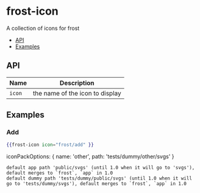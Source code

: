 # frost-icon
A collection of icons for frost

 * [API](#api)
 * [Examples](#examples)

## API

| Name   | Description |
| ------ | ----------- |
| `icon` | the name of the icon to display |

## Examples

### Add
```handlebars
{{frost-icon icon="frost/add" }}
```




iconPackOptions: {
      name: 'other',
      path: 'tests/dummy/other/svgs'
    }
    
    default app path 'public/svgs' (until 1.0 when it will go to 'svgs'), default merges to `frost`, `app` in 1.0
    default dummy path 'tests/dummy/public/svgs' (until 1.0 when it will go to 'tests/dummy/svgs'), default merges to `frost`, `app` in 1.0